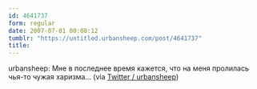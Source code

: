 ```yaml
---
id: 4641737
form: regular
date: 2007-07-01 00:08:12
tumblr: "https://untitled.urbansheep.com/post/4641737"
title:
---
```


<p>urbansheep: Мне в последнее время кажется, что на меня пролилась чья-то чужая харизма&hellip; (via <a href="http://twitter.com/urbansheep/statuses/128234582">Twitter / urbansheep</a>)</p>

